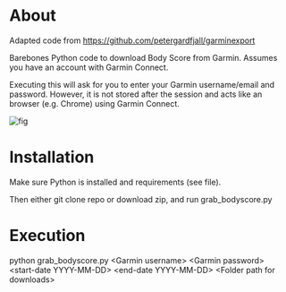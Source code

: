 # About

Adapted code from https://github.com/petergardfjall/garminexport

Barebones Python code to download Body Score from Garmin. Assumes you have an account with Garmin Connect. 

Executing this will ask for you to enter your Garmin username/email and password. However, it is not stored after the session and acts like an browser (e.g. Chrome) using Garmin Connect. 

![fig](https://github.com/physioforecast/garminexport/assets/6562289/71ace24d-2fc6-4dde-9734-e180bc2dfb24)

# Installation

Make sure Python is installed and requirements (see file).

Then either git clone repo or download zip, and run grab_bodyscore.py

# Execution

python grab_bodyscore.py \<Garmin username\> \<Garmin password\> \<start-date YYYY-MM-DD\> \<end-date YYYY-MM-DD\> \<Folder path for downloads\>

